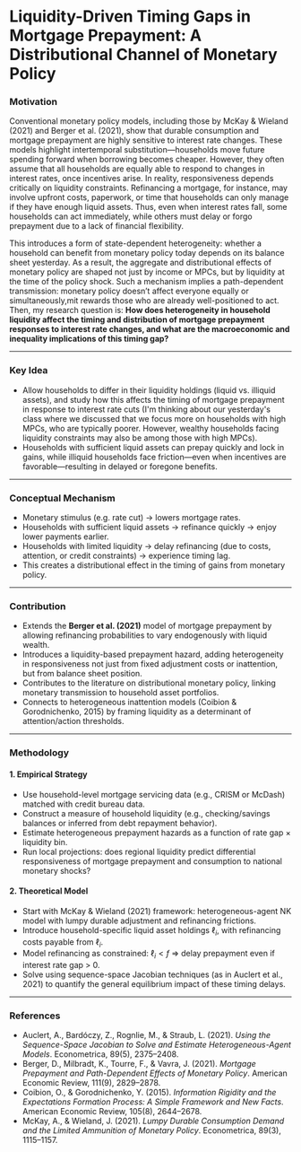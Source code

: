 
# Liquidity-Driven Timing Gaps in Mortgage Prepayment: A Distributional Channel of Monetary Policy

### **Motivation** 
Conventional monetary policy models, including those by McKay & Wieland (2021) and Berger et al. (2021), show that durable consumption and mortgage prepayment are highly sensitive to interest rate changes. These models highlight intertemporal substitution—households move future spending forward when borrowing becomes cheaper. However, they often assume that all households are equally able to respond to changes in interest rates, once incentives arise. In reality, responsiveness depends critically on liquidity constraints. Refinancing a mortgage, for instance, may involve upfront costs, paperwork, or time that households can only manage if they have enough liquid assets. Thus, even when interest rates fall, some households can act immediately, while others must delay or forgo prepayment due to a lack of financial flexibility.

This introduces a form of state-dependent heterogeneity: whether a household can benefit from monetary policy today depends on its balance sheet yesterday. As a result, the aggregate and distributional effects of monetary policy are shaped not just by income or MPCs, but by liquidity at the time of the policy shock. Such a mechanism implies a path-dependent transmission: monetary policy doesn’t affect everyone equally or simultaneously,mit rewards those who are already well-positioned to act. Then, my research question is: **How does heterogeneity in household liquidity affect the timing and distribution of mortgage prepayment responses to interest rate changes, and what are the macroeconomic and inequality implications of this timing gap?**

---

### **Key Idea**  
- Allow households to differ in their liquidity holdings (liquid vs. illiquid assets), and study how this affects the timing of mortgage prepayment in response to interest rate cuts (I'm thinking about our yesterday's class where we discussed that we focus more on households with high MPCs, who are typically poorer. However, wealthy households facing liquidity constraints may also be among those with high MPCs).
- Households with sufficient liquid assets can prepay quickly and lock in gains, while illiquid households face friction—even when incentives are favorable—resulting in delayed or foregone benefits.

---

### **Conceptual Mechanism**
- Monetary stimulus (e.g. rate cut) → lowers mortgage rates.  
- Households with sufficient liquid assets → refinance quickly → enjoy lower payments earlier.  
- Households with limited liquidity → delay refinancing (due to costs, attention, or credit constraints) → experience timing lag.  
- This creates a distributional effect in the timing of gains from monetary policy.

---

### **Contribution**
- Extends the **Berger et al. (2021)** model of mortgage prepayment by allowing refinancing probabilities to vary endogenously with liquid wealth.
- Introduces a liquidity-based prepayment hazard, adding heterogeneity in responsiveness not just from fixed adjustment costs or inattention, but from balance sheet position.
- Contributes to the literature on distributional monetary policy, linking monetary transmission to household asset portfolios.
- Connects to heterogeneous inattention models (Coibion & Gorodnichenko, 2015) by framing liquidity as a determinant of attention/action thresholds.

---

### **Methodology**

#### 1. Empirical Strategy
- Use household-level mortgage servicing data (e.g., CRISM or McDash) matched with credit bureau data.
- Construct a measure of household liquidity (e.g., checking/savings balances or inferred from debt repayment behavior).
- Estimate heterogeneous prepayment hazards as a function of rate gap × liquidity bin.
- Run local projections: does regional liquidity predict differential responsiveness of mortgage prepayment and consumption to national monetary shocks?

#### 2. Theoretical Model
- Start with McKay & Wieland (2021) framework: heterogeneous-agent NK model with lumpy durable adjustment and refinancing frictions.
- Introduce household-specific liquid asset holdings $\ell_i$, with refinancing costs payable from $\ell_i$.
- Model refinancing as constrained: $\ell_i < f$ ⇒ delay prepayment even if interest rate gap > 0.
- Solve using sequence-space Jacobian techniques (as in Auclert et al., 2021) to quantify the general equilibrium impact of these timing delays.

---
### References

- Auclert, A., Bardóczy, Z., Rognlie, M., & Straub, L. (2021). *Using the Sequence-Space Jacobian to Solve and Estimate Heterogeneous-Agent Models*. Econometrica, 89(5), 2375–2408. 
- Berger, D., Milbradt, K., Tourre, F., & Vavra, J. (2021). *Mortgage Prepayment and Path-Dependent Effects of Monetary Policy*. American Economic Review, 111(9), 2829–2878. 
- Coibion, O., & Gorodnichenko, Y. (2015). *Information Rigidity and the Expectations Formation Process: A Simple Framework and New Facts*. American Economic Review, 105(8), 2644–2678. 
- McKay, A., & Wieland, J. (2021). *Lumpy Durable Consumption Demand and the Limited Ammunition of Monetary Policy*. Econometrica, 89(3), 1115–1157. 
